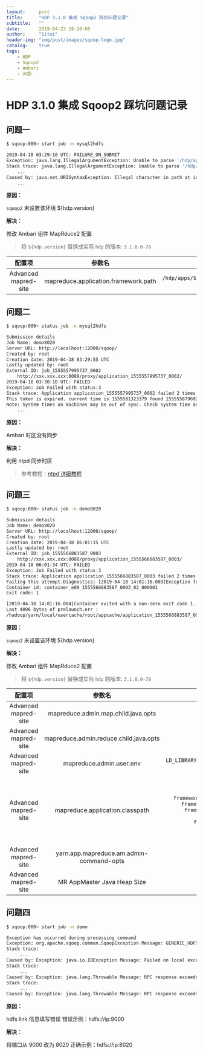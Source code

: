 ```yaml
---
layout:     post
title:      "HDP 3.1.0 集成 Sqoop2 踩坑问题记录"
subtitle:   ""
date:       2019-04-23 19:20:00
author:     "Sitoi"
header-img: "img/post/images/sqoop-logo.jpg"
catalog:    true
tags:
    - HDP
    - Sqoop2
    - Ambari
    - 问题
---
```


# HDP 3.1.0 集成 Sqoop2 踩坑问题记录

## 问题一

```bash
$ sqoop:000> start job -n mysql2hdfs

2019-04-18 03:29:10 UTC: FAILURE_ON_SUBMIT 
Exception: java.lang.IllegalArgumentException: Unable to parse '/hdp/apps/${hdp.version}/mapreduce/mapreduce.tar.gz#mr-framework' as a URI, check the setting for mapreduce.application.framework.path
Stack trace: java.lang.IllegalArgumentException: Unable to parse '/hdp/apps/${hdp.version}/mapreduce/mapreduce.tar.gz#mr-framework' as a URI, check the setting for mapreduce.application.framework.path
	...
Caused by: java.net.URISyntaxException: Illegal character in path at index 11: /hdp/apps/${hdp.version}/mapreduce/mapreduce.tar.gz#mr-framework
	...
```

**原因：**

`sqoop2` 未设置该环境 ${hdp.version}

**解决：**

修改 Ambari 组件 MapRduce2 配置

> 将 `${hdp.version}` 替换成实际 `hdp` 的版本: `3.1.0.0-78`

|配置项|参数名|初始值|修改值|
|:---:|:---:|:---:|:---:|
|Advanced mapred-site|mapreduce.application.framework.path|`/hdp/apps/${hdp.version}/mapreduce/mapreduce.tar.gz#mr-framework` |`/hdp/apps/3.1.0.0-78/mapreduce/mapreduce.tar.gz#mr-framework` |

## 问题二

```bash
$ sqoop:000> status job -n mysql2hdfs 

Submission details
Job Name: demo8020
Server URL: http://localhost:12000/sqoop/
Created by: root
Creation date: 2019-04-18 03:29:55 UTC
Lastly updated by: root
External ID: job_1555557995737_0002
	http://xxx.xxx.xxx:8088/proxy/application_1555557995737_0002/
2019-04-18 03:30:10 UTC: FAILED 
Exception: Job Failed with status:3
Stack trace: Application application_1555557995737_0002 failed 2 times due to Error launching appattempt_1555557995737_0002_000002. Got exception: org.apache.hadoop.yarn.exceptions.YarnException: Unauthorized request to start container.
This token is expired. current time is 1555581323379 found 1555558796928
Note: System times on machines may be out of sync. Check system time and time zones.
	...
```

**原因：**

Ambari 时区没有同步 

**解决：**

利用 ntpd 同步时区

> 参考教程：[ntpd 详细教程](/2019/04/22/Ambari-ntpd/)

## 问题三


```bash
$ sqoop:000> status job -n demo8020 

Submission details
Job Name: demo8020
Server URL: http://localhost:12000/sqoop/
Created by: root
Creation date: 2019-04-18 06:01:15 UTC
Lastly updated by: root
External ID: job_1555566883587_0003
	http://xxx.xxx.xxx:8088/proxy/application_1555566883587_0003/
2019-04-18 06:01:34 UTC: FAILED 
Exception: Job Failed with status:3
Stack trace: Application application_1555566883587_0003 failed 2 times due to AM Container for appattempt_1555566883587_0003_000002 exited with  exitCode: 1
Failing this attempt.Diagnostics: [2019-04-18 14:01:16.003]Exception from container-launch.
Container id: container_e09_1555566883587_0003_02_000001
Exit code: 1

[2019-04-18 14:01:16.004]Container exited with a non-zero exit code 1. Error file: prelaunch.err.
Last 4096 bytes of prelaunch.err :
/hadoop/yarn/local/usercache/root/appcache/application_1555566883587_0003/container_e09_1555566883587_0003_02_000001/launch_container.sh: line 38: $PWD:$PWD/mr-framework/hadoop/share/hadoop/mapreduce/*:$PWD/mr-framework/hadoop/share/hadoop/mapreduce/lib/*:$PWD/mr-framework/hadoop/share/hadoop/common/*:$PWD/mr
```

**原因：**

`sqoop2` 未设置该环境 ${hdp.version}

**解决：**

修改 Ambari 组件 MapRduce2 配置

> 将 `${hdp.version}` 替换成实际 `hdp` 的版本: `3.1.0.0-78`

|配置项|参数名|初始值|修改值|
|:---:|:---:|:---:|:---:|
|Advanced mapred-site|mapreduce.admin.map.child.java.opts|`-server -XX:NewRatio=8 -Djava.net.preferIPv4Stack=true -Dhdp.version=${hdp.version}` |`-server -XX:NewRatio=8 -Djava.net.preferIPv4Stack=true -Dhdp.version=3.1.0.0-78` |
|Advanced mapred-site|mapreduce.admin.reduce.child.java.opts|`-server -XX:NewRatio=8 -Djava.net.preferIPv4Stack=true -Dhdp.version=${hdp.version}` |`-server -XX:NewRatio=8 -Djava.net.preferIPv4Stack=true -Dhdp.version=3.1.0.0-78` |
|Advanced mapred-site|mapreduce.admin.user.env|`LD_LIBRARY_PATH=/usr/hdp/${hdp.version}/hadoop/lib/native:/usr/hdp/${hdp.version}/hadoop/lib/native/Linux-{{architecture}}-64` | `LD_LIBRARY_PATH=/usr/hdp/3.1.0.0-78/hadoop/lib/native:/usr/hdp/3.1.0.0-78/hadoop/lib/native/Linux-{{architecture}}-64` |
|Advanced mapred-site|mapreduce.application.classpath|`$PWD/mr-framework/hadoop/share/hadoop/mapreduce/*:$PWD/mr-framework/hadoop/share/hadoop/mapreduce/lib/*:$PWD/mr-framework/hadoop/share/hadoop/common/*:$PWD/mr-framework/hadoop/share/hadoop/common/lib/*:$PWD/mr-framework/hadoop/share/hadoop/yarn/*:$PWD/mr-framework/hadoop/share/hadoop/yarn/lib/*:$PWD/mr-framework/hadoop/share/hadoop/hdfs/*:$PWD/mr-framework/hadoop/share/hadoop/hdfs/lib/*:$PWD/mr-framework/hadoop/share/hadoop/tools/lib/*:/usr/hdp/${hdp.version}/hadoop/lib/hadoop-lzo-0.6.0.${hdp.version}.jar:/etc/hadoop/conf/secure` |`$PWD/mr-framework/hadoop/share/hadoop/mapreduce/*:$PWD/mr-framework/hadoop/share/hadoop/mapreduce/lib/*:$PWD/mr-framework/hadoop/share/hadoop/common/*:$PWD/mr-framework/hadoop/share/hadoop/common/lib/*:$PWD/mr-framework/hadoop/share/hadoop/yarn/*:$PWD/mr-framework/hadoop/share/hadoop/yarn/lib/*:$PWD/mr-framework/hadoop/share/hadoop/hdfs/*:$PWD/mr-framework/hadoop/share/hadoop/hdfs/lib/*:$PWD/mr-framework/hadoop/share/hadoop/tools/lib/*:/usr/hdp/3.1.0.0-78/hadoop/lib/hadoop-lzo-0.6.0.3.1.0.0-78.jar:/etc/hadoop/conf/secure` |
|Advanced mapred-site|yarn.app.mapreduce.am.admin-command-opts|`-Dhdp.version=${hdp.version}` |`-Dhdp.version=3.1.0.0-78` |
|Advanced mapred-site|MR AppMaster Java Heap Size|`-Xmx819m -Dhdp.version=${hdp.version}` |`-Xmx819m -Dhdp.version=3.1.0.0-78`|


## 问题四

```bash
$ sqoop:000> start job -n demo

Exception has occurred during processing command 
Exception: org.apache.sqoop.common.SqoopException Message: GENERIC_HDFS_CONNECTOR_0007:Invalid input/output directory - Unexpected exception
Stack trace:
	 ...
Caused by: Exception: java.io.IOException Message: Failed on local exception: org.apache.hadoop.ipc.RpcException: RPC response exceeds maximum data length; Host Details : local host is: "xxx.xxx.xxx/192.168.1.151"; destination host is: "xxx.xxx.xxx":9000; 
Stack trace:
	 ... 
Caused by: Exception: java.lang.Throwable Message: RPC response exceeds maximum data length
Stack trace:
	 ... 
Caused by: Exception: java.lang.Throwable Message: RPC response exceeds maximum data length
```

**原因：**

hdfs link 信息填写错误 错误示例：hdfs://ip:9000 

**解决：**

将端口从 9000 改为 8020 正确示例：hdfs://ip:8020 